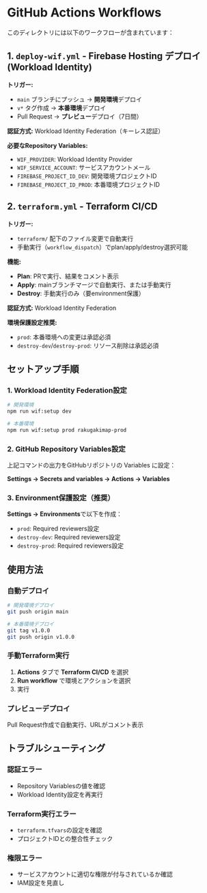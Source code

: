 # GitHub Actions Workflows

このディレクトリには以下のワークフローが含まれています：

## 1. `deploy-wif.yml` - Firebase Hosting デプロイ (Workload Identity)

**トリガー:**
- `main` ブランチにプッシュ → **開発環境**デプロイ
- `v*` タグ作成 → **本番環境**デプロイ
- Pull Request → **プレビュー**デプロイ（7日間）

**認証方式:** Workload Identity Federation（キーレス認証）

**必要なRepository Variables:**
- `WIF_PROVIDER`: Workload Identity Provider
- `WIF_SERVICE_ACCOUNT`: サービスアカウントメール
- `FIREBASE_PROJECT_ID_DEV`: 開発環境プロジェクトID
- `FIREBASE_PROJECT_ID_PROD`: 本番環境プロジェクトID

## 2. `terraform.yml` - Terraform CI/CD

**トリガー:**
- `terraform/` 配下のファイル変更で自動実行
- 手動実行（`workflow_dispatch`）でplan/apply/destroy選択可能

**機能:**
- **Plan**: PRで実行、結果をコメント表示
- **Apply**: mainブランチマージで自動実行、または手動実行
- **Destroy**: 手動実行のみ（要environment保護）

**認証方式:** Workload Identity Federation

**環境保護設定推奨:**
- `prod`: 本番環境への変更は承認必須
- `destroy-dev`/`destroy-prod`: リソース削除は承認必須

## セットアップ手順

### 1. Workload Identity Federation設定

```bash
# 開発環境
npm run wif:setup dev

# 本番環境
npm run wif:setup prod rakugakimap-prod
```

### 2. GitHub Repository Variables設定

上記コマンドの出力をGitHubリポジトリの Variables に設定：

**Settings → Secrets and variables → Actions → Variables**

### 3. Environment保護設定（推奨）

**Settings → Environments**で以下を作成：

- `prod`: Required reviewers設定
- `destroy-dev`: Required reviewers設定
- `destroy-prod`: Required reviewers設定

## 使用方法

### 自動デプロイ
```bash
# 開発環境デプロイ
git push origin main

# 本番環境デプロイ
git tag v1.0.0
git push origin v1.0.0
```

### 手動Terraform実行
1. **Actions** タブで **Terraform CI/CD** を選択
2. **Run workflow** で環境とアクションを選択
3. 実行

### プレビューデプロイ
Pull Request作成で自動実行、URLがコメント表示

## トラブルシューティング

### 認証エラー
- Repository Variablesの値を確認
- Workload Identity設定を再実行

### Terraform実行エラー
- `terraform.tfvars`の設定を確認
- プロジェクトIDとの整合性チェック

### 権限エラー
- サービスアカウントに適切な権限が付与されているか確認
- IAM設定を見直し
